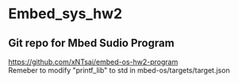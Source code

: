 # Embed_sys_hw2
## Git repo for Mbed Sudio Program
https://github.com/xNTsai/embed-os-hw2-program  
Remeber to modify "printf_lib" to std in mbed-os/targets/target.json
